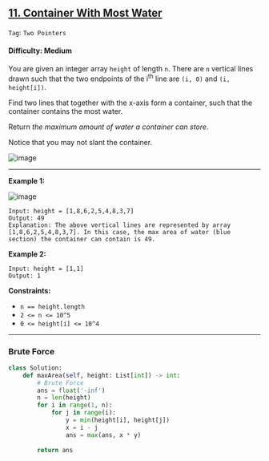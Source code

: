 ## [11. Container With Most Water](https://leetcode.com/problems/container-with-most-water)

```Tag```: ```Two Pointers```

#### Difficulty: Medium

You are given an integer array ```height``` of length ```n```. There are ```n``` vertical lines drawn such that the two endpoints of the i<sup>th</sup> line are ```(i, 0)``` and ```(i, height[i])```.

Find two lines that together with the x-axis form a container, such that the container contains the most water.

Return _the maximum amount of water a container can store_.

Notice that you may not slant the container.

![image](https://github.com/quananhle/Python/assets/35042430/991c793d-b4b2-4017-8d0c-8fa8c9d67341)

---

__Example 1:__

![image](https://s3-lc-upload.s3.amazonaws.com/uploads/2018/07/17/question_11.jpg)
```
Input: height = [1,8,6,2,5,4,8,3,7]
Output: 49
Explanation: The above vertical lines are represented by array [1,8,6,2,5,4,8,3,7]. In this case, the max area of water (blue section) the container can contain is 49.
```

__Example 2:__
```
Input: height = [1,1]
Output: 1
```

__Constraints:__

- ```n == height.length```
- ```2 <= n <= 10^5```
- ```0 <= height[i] <= 10^4```

---

### Brute Force

```Python
class Solution:
    def maxArea(self, height: List[int]) -> int:
        # Brute Force
        ans = float('-inf')
        n = len(height)
        for i in range(1, n):
            for j in range(i):
                y = min(height[i], height[j])
                x = i - j
                ans = max(ans, x * y)
        
        return ans
```
